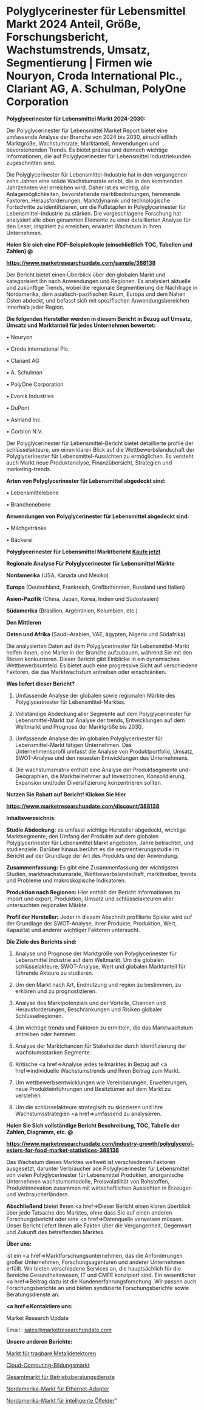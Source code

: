 # Polyglycerinester für Lebensmittel Markt 2024 Anteil, Größe, Forschungsbericht, Wachstumstrends, Umsatz, Segmentierung | Firmen wie Nouryon, Croda International Plc., Clariant AG, A. Schulman, PolyOne Corporation

<strong>Polyglycerinester für Lebensmittel Markt 2024-2030:</strong>

Der Polyglycerinester für Lebensmittel Market Report bietet eine umfassende Analyse der Branche von 2024 bis 2030, einschließlich Marktgröße, Wachstumsrate, Marktanteil, Anwendungen und bevorstehenden Trends. Es bietet präzise und dennoch wichtige Informationen, die auf Polyglycerinester für Lebensmittel Industriekunden zugeschnitten sind.

Die Polyglycerinester für Lebensmittel-Industrie hat in den vergangenen zehn Jahren eine solide Wachstumsrate erlebt, die in den kommenden Jahrzehnten viel erreichen wird. Daher ist es wichtig, alle Anlagemöglichkeiten, bevorstehende marktbedrohungen, hemmende Faktoren, Herausforderungen, Marktdynamik und technologische Fortschritte zu identifizieren, um die Fußstapfen in Polyglycerinester für Lebensmittel-Industrie zu stärken. Die vorgeschlagene Forschung hat analysiert alle oben genannten Elemente zu einer detaillierten Analyse für den Leser, inspiriert zu erreichen, erwartet Wachstum in Ihren Unternehmen.



<strong>Holen Sie sich eine PDF-Beispielkopie (einschließlich TOC, Tabellen und Zahlen) @
</strong>

<strong><a href=https://www.marketresearchupdate.com/sample/388138>

<strong>https://www.marketresearchupdate.com/sample/388138</u></font></a></strong></strong>

Der Bericht bietet einen Überblick über den globalen Markt und kategorisiert ihn nach Anwendungen und Regionen. Es analysiert aktuelle und zukünftige Trends, wobei die regionale Segmentierung die Nachfrage in Nordamerika, dem asiatisch-pazifischen Raum, Europa und dem Nahen Osten abdeckt, und befasst sich mit spezifischen Anwendungsbereichen innerhalb jeder Region.



<strong>Die folgenden Hersteller werden in diesem Bericht in Bezug auf Umsatz, Umsatz und Marktanteil für jedes Unternehmen bewertet:</strong>

• Nouryon

• Croda International Plc.

• Clariant AG

• A. Schulman

• PolyOne Corporation

• Evonik Industries

• DuPont

• Ashland Inc.

• Corbion N.V.

Der Polyglycerinester für Lebensmittel-Bericht bietet detaillierte profile der schlüsselakteure, um einen klaren Blick auf die Wettbewerbslandschaft der Polyglycerinester für Lebensmittel-Aussichten zu ermöglichen. Es versteht auch Markt neue Produktanalyse, Finanzübersicht, Strategien und marketing-trends.



<strong>Arten von Polyglycerinester für Lebensmittel abgedeckt sind:</strong>

• Lebensmittelebene

• Branchenebene



<strong>Anwendungen von Polyglycerinester für Lebensmittel abgedeckt sind:</strong>

• Milchgetränke

• Bäckerei



<strong>Polyglycerinester für Lebensmittel Marktbericht <a href=https://www.marketresearchupdate.com/buynow/388138>Kaufe jetzt</a></strong>



<strong>Regionale Analyse Für Polyglycerinester für Lebensmittel Märkte</strong>



<strong>Nordamerika</strong> (USA, Kanada und Mexiko)



<strong>Europa</strong> (Deutschland, Frankreich, Großbritannien, Russland und Italien)



<strong>Asien-Pazifik</strong> (China, Japan, Korea, Indien und Südostasien)



<strong>Südamerika</strong> (Brasilien, Argentinien, Kolumbien, etc.)



<strong>Den Mittleren</strong> 

<strong>Osten und Afrika</strong> (Saudi-Arabien, VAE, ägypten, Nigeria und Südafrika)

Die analysierten Daten auf dem Polyglycerinester für Lebensmittel-Markt helfen Ihnen, eine Marke in der Branche aufzubauen, während Sie mit den Riesen konkurrieren. Dieser Bericht gibt Einblicke in ein dynamisches Wettbewerbsumfeld. Es bietet auch eine progressive Sicht auf verschiedene Faktoren, die das Marktwachstum antreiben oder einschränken.



<strong>Was liefert dieser Bericht?</strong>

1. Umfassende Analyse der globalen sowie regionalen Märkte des Polyglycerinester für Lebensmittel-Marktes.

2. Vollständige Abdeckung aller Segmente auf dem Polyglycerinester für Lebensmittel-Markt zur Analyse der trends, Entwicklungen auf dem Weltmarkt und Prognose der Marktgröße bis 2030.

3. Umfassende Analyse der im globalen Polyglycerinester für Lebensmittel-Markt tätigen Unternehmen. Das Unternehmensprofil umfasst die Analyse von Produktportfolio, Umsatz, SWOT-Analyse und den neuesten Entwicklungen des Unternehmens.

4. Die wachstumsmatrix enthält eine Analyse der Produktsegmente und-Geographien, die Marktteilnehmer auf Investitionen, Konsolidierung, Expansion und/oder Diversifizierung konzentrieren sollten.



<strong>Nutzen Sie Rabatt auf Bericht! Klicken Sie Hier
</strong>

<strong><a href=https://www.marketresearchupdate.com/discount/388138>https://www.marketresearchupdate.com/discount/388138</b></u></font></strong></a>



<strong>Inhaltsverzeichnis:</strong>



<strong>Studie Abdeckung:</strong> es umfasst wichtige Hersteller abgedeckt, wichtige Marktsegmente, den Umfang der Produkte auf dem globalen Polyglycerinester für Lebensmittel Markt angeboten, Jahre betrachtet, und studienziele. Darüber hinaus berührt es die segmentierungsstudie im Bericht auf der Grundlage der Art des Produkts und der Anwendung.



<strong>Zusammenfassung:</strong> Es gibt eine Zusammenfassung der wichtigsten Studien, marktwachstumsrate, Wettbewerbslandschaft, markttreiber, trends und Probleme und makroskopische Indikatoren.



<strong>Produktion nach Regionen:</strong> Hier enthält der Bericht Informationen zu import und export, Produktion, Umsatz und schlüsselakteuren aller untersuchten regionalen Märkte.



<strong>Profil der Hersteller:</strong> Jeder in diesem Abschnitt profilierte Spieler wird auf der Grundlage der SWOT-Analyse, Ihrer Produkte, Produktion, Wert, Kapazität und anderer wichtiger Faktoren untersucht.



<strong>Die Ziele des Berichts sind:</strong>

1) Analyse und Prognose der Marktgröße von Polyglycerinester für Lebensmittel Industrie auf dem Weltmarkt.
Um die globalen schlüsselakteure, SWOT-Analyse, Wert und globalen Marktanteil für führende Akteure zu studieren.

2) Um den Markt nach Art, Endnutzung und region zu bestimmen, zu erklären und zu prognostizieren.

3) Analyse des Marktpotenzials und der Vorteile, Chancen und Herausforderungen, Beschränkungen und Risiken globaler Schlüsselregionen.

4) Um wichtige trends und Faktoren zu ermitteln, die das Marktwachstum antreiben oder hemmen.

5) Analyse der Marktchancen für Stakeholder durch Identifizierung der wachstumsstarken Segmente.

6) Kritische <a href=>Analyse</a> jedes teilmarktes in Bezug auf <a href=>individuelle</a> Wachstumstrends und Ihren Beitrag zum Markt.

7) Um wettbewerbsentwicklungen wie Vereinbarungen, Erweiterungen, neue Produkteinführungen und Besitztümer auf dem Markt zu verstehen.

8) Um die schlüsselakteure strategisch zu skizzieren und Ihre Wachstumsstrategien <a href=>umfassend</a> zu analysieren.



<strong>Holen Sie Sich vollständige Bericht Beschreibung, TOC, Tabelle der Zahlen, Diagramm, etc. @ </strong>

<strong><a href=https://www.marketresearchupdate.com/industry-growth/polyglycerol-esters-for-food-market-statistices-388138>https://www.marketresearchupdate.com/industry-growth/polyglycerol-esters-for-food-market-statistices-388138</a></font></strong>

Das Wachstum dieses Marktes weltweit ist verschiedenen Faktoren ausgesetzt, darunter Verbraucher ace Polyglycerinester für Lebensmittel von vielen Polyglycerinester für Lebensmittel Produkten, anorganische Unternehmen wachstumsmodelle, Preisvolatilität von Rohstoffen, Produktinnovation zusammen mit wirtschaftlichen Aussichten in Erzeuger-und Verbraucherländern.



<strong>Abschließend</strong> bietet Ihnen <a href=>Dieser</a> Bericht einen klaren überblick über jede Tatsache des Marktes, ohne dass Sie auf einen anderen Forschungsbericht oder eine <a href=>Datenquelle</a> verweisen müssen. Unser Bericht liefert Ihnen alle Fakten über die Vergangenheit, Gegenwart und Zukunft des betreffenden Marktes.



<strong>Über uns:</strong>

 ist ein <a href=>Marktfors</a>chungsunternehmen, das die Anforderungen großer Unternehmen, Forschungsagenturen und anderer Unternehmen erfüllt. Wir bieten verschiedene Services an, die hauptsächlich für die Bereiche Gesundheitswesen, IT und CMFE konzipiert sind. Ein wesentlicher <a href=>Beitrag</a> dazu ist die Kundenerfahrungsforschung. Wir passen auch Forschungsberichte an und bieten syndizierte Forschungsberichte sowie Beratungsdienste an.



<strong><a href=>Kontaktiere uns:</a></strong>

Market Research Update

Email : sales@marketresearchupdate.com



<strong>Unsere anderen Berichte:</strong>

<a href=https://www.linkedin.com/pulse/hand-held-metal-detector-market-size-share-trend-2023-2029>Markt für tragbare Metalldetektoren</a>

<a href=https://www.linkedin.com/pulse/cloud-computing-education-market-sizing-up-anticipating>Cloud-Computing-Bildungsmarkt</a>

<a href=https://www.linkedin.com/pulse/overall-operation-consulting-services-market-3f>Gesamtmarkt für Betriebsberatungsdienste</a>

<a href=https://www.linkedin.com/pulse/north-america-ethernet-adapter-market-2023-2030>Nordamerika-Markt für Ethernet-Adapter</a>

<a href=https://www.linkedin.com/pulse/north-america-smart-oilfield-market-2023-c7ulf/>Nordamerika-Markt für intelligente Ölfelder</a>"
